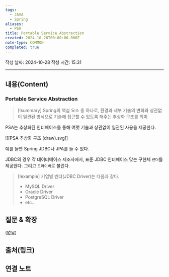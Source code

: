 ```yaml
---
tags:
  - JAVA
  - Spring
aliases:
  - PSA
title: Portable Service Abstraction
created: 2024-10-28T00:00:00.000Z
note-type: COMMON
completed: true
---
```

작성 날짜: 2024-10-28
작성 시간: 15:31


----
## 내용(Content)

### Portable Service Abstraction

>[!summary]
>Spring의 핵심 요소 중 하나로, 환경과 세부 기술의 변화와 상관없이 일관된 방식으로 기술에 접근할 수 있도록 해주는 추상화 구조를 의미

PSA는 추상화된 인터페이스를 통해 여럿 기술과 상관없이 일관된 사용을 제공한다.

![[PSA 추상화 구조 (draw).svg]]

예를 들면 Spring JDBC나 JPA를 들 수 있다.

JDBC의 경우 각 데이터베이스 제조사에서, 표준 JDBC 인터페이스 맞는 구현체 `벤더`를 제공한다.
그리고 `드라이버`로 불린다.

>[!example]
>기업별 벤더(JDBC Driver)는 다음과 같다.
>- MySQL Driver
>- Oracle Driver
>- PostgreSQL Driver
>- etc...



## 질문 & 확장

(없음)

## 출처(링크)


## 연결 노트










